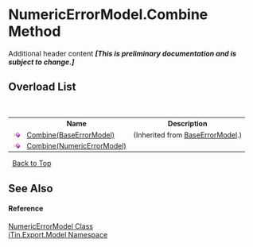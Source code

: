# NumericErrorModel.Combine Method 
Additional header content _**\[This is preliminary documentation and is subject to change.\]**_


## Overload List
&nbsp;<table><tr><th></th><th>Name</th><th>Description</th></tr><tr><td>![Public method](media/pubmethod.gif "Public method")</td><td><a href="4d3df92c-b969-d096-07d8-65382cb953a1">Combine(BaseErrorModel)</a></td><td> (Inherited from <a href="2b5dfb29-f0cf-8f2a-2a61-fada3b7b3896">BaseErrorModel</a>.)</td></tr><tr><td>![Public method](media/pubmethod.gif "Public method")</td><td><a href="fa70356a-d009-b671-2ec6-771938f33857">Combine(NumericErrorModel)</a></td><td /></tr></table>&nbsp;
<a href="#numericerrormodel.combine-method">Back to Top</a>

## See Also


#### Reference
<a href="32697ca1-e04a-108a-ee69-a7013086b555">NumericErrorModel Class</a><br /><a href="ef57ffcc-e95e-b212-5a46-9aa6f5a3511f">iTin.Export.Model Namespace</a><br />